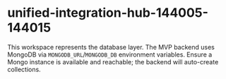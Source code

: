 # unified-integration-hub-144005-144015

This workspace represents the database layer. The MVP backend uses MongoDB via `MONGODB_URL`/`MONGODB_DB` environment variables.
Ensure a Mongo instance is available and reachable; the backend will auto-create collections.
